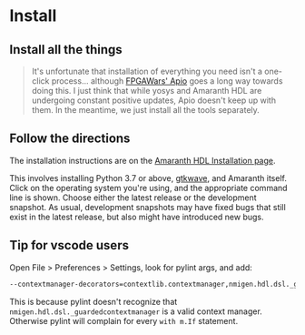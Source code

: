 # Install

## Install all the things

> It's unfortunate that installation of everything you need isn't a one-click process... although [FPGAWars' Apio](http://fpgawars.github.io/) goes a long way towards doing this. I just think that while yosys and Amaranth HDL are undergoing constant positive updates, Apio doesn't keep up with them. In the meantime, we just install all the tools separately.

## Follow the directions

The installation instructions are on the [Amaranth HDL Installation page](https://amaranth-lang.org/docs/amaranth/latest/install.html).

This involves installing Python 3.7 or above, [gtkwave](https://sourceforge.net/projects/gtkwave/), and Amaranth itself. Click on the operating system you're using, and the appropriate command line is shown. Choose either the latest release or the development snapshot. As usual, development snapshots may have fixed bugs that still exist in the latest release, but also might have introduced new bugs.

## Tip for vscode users

Open File > Preferences > Settings, look for pylint args, and add:

```txt
--contextmanager-decorators=contextlib.contextmanager,nmigen.hdl.dsl._guardedcontextmanager
```

This is because pylint doesn't recognize that `nmigen.hdl.dsl._guardedcontextmanager` is a valid context manager. Otherwise pylint will complain for every `with m.If` statement.

